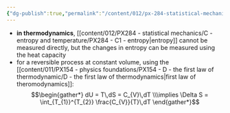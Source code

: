 ```yaml
---
{"dg-publish":true,"permalink":"/content/012/px-284-statistical-mechanics/c-entropy-and-temperature/px-284-c4-measuring-entropy/","noteIcon":"1","created":"2024-11-25T10:50:32.000+00:00","updated":"2024-11-28T12:08:20.812+00:00"}
---
```


- **in thermodynamics**, [[content/012/PX284 - statistical mechanics/C - entropy and temperature/PX284 - C1 - entropy\|entropy]] cannot be measured directly, but the changes in entropy can be measured using the heat capacity
- for a reversible process at constant volume, using the [[content/011/PX154 - physics foundations/PX154 - D - the first law of thermodynamic/D - the first law of thermodynamics\|first law of theromodynamics]]: 
$$\begin{gather*}
	dU = T\,dS = C_{V}\,dT \\\implies \Delta S = \int_{T_{1}}^{T_{2}} \frac{C_{V}}{T}\,dT
\end{gather*}$$
